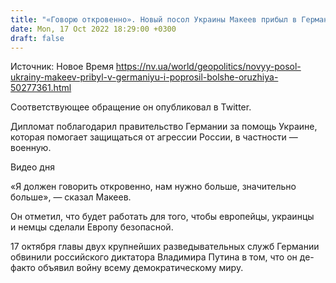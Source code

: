 ```yaml
---
title: "«Говорю откровенно». Новый посол Украины Макеев прибыл в Германию и попросил больше оружия"
date: Mon, 17 Oct 2022 18:29:00 +0300
draft: false
---
```

Источник: Новое Время https://nv.ua/world/geopolitics/novyy-posol-ukrainy-makeev-pribyl-v-germaniyu-i-poprosil-bolshe-oruzhiya-50277361.html


 Соответствующее обращение он опубликовал в Twitter.

Дипломат поблагодарил правительство Германии за помощь Украине, которая помогает защищаться от агрессии России, в частности — военную.

 Видео дня   

«Я должен говорить откровенно, нам нужно больше, значительно больше», — сказал Макеев.

Он отметил, что будет работать для того, чтобы европейцы, украинцы и немцы сделали Европу безопасной.

 17 октября главы двух крупнейших разведывательных служб Германии обвинили российского диктатора Владимира Путина в том, что он де-факто объявил войну всему демократическому миру.
